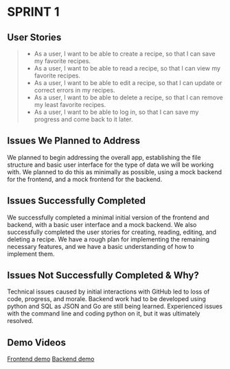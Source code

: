 # SPRINT 1

## User Stories

> - As a user, I want to be able to create a recipe, so that I can save my favorite recipes.
> - As a user, I want to be able to read a recipe, so that I can view my favorite recipes.
> - As a user, I want to be able to edit a recipe, so that I can update or correct errors in my recipes.
> - As a user, I want to be able to delete a recipe, so that I can remove my least favorite recipes.
> - As a user, I want to be able to log in, so that I can save my progress and come back to it later.

## Issues We Planned to Address

We planned to begin addressing the overall app, establishing the file structure and basic user interface for the type of data we will be working with. We planned to do this as minimally as possible, using a mock backend for the frontend, and a mock frontend for the backend.

## Issues Successfully Completed

We successfully completed a minimal initial version of the frontend and backend, with a basic user interface and a mock backend. We also successfully completed the user stories for creating, reading, editing, and deleting a recipe. We have a rough plan for implementing the remaining necessary features, and we have a basic understanding of how to implement them.

## Issues Not Successfully Completed & Why?

Technical issues caused by initial interactions with GitHub led to loss of code, progress, and morale. Backend work had to be developed using python and SQL as JSON and Go are still being learned. Experienced issues with the command line and coding python on it, but it was ultimately resolved.

## Demo Videos

[Frontend demo](https://youtu.be/Na8VorvlPqc)
[Backend demo](https://youtu.be/czO9eg9YGtQ)
